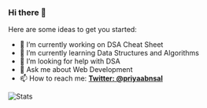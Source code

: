 ### Hi there 👋

<!--
**priyabnsal/priyabnsal** is a ✨ _special_ ✨ repository because its `README.md` (this file) appears on your GitHub profile.

- 👯 I’m looking to collaborate on ...
- 😄 Pronouns: She/her
- - ⚡ Fun fact: ...
-->
Here are some ideas to get you started:

- 🔭 I’m currently working on DSA Cheat Sheet
- 🌱 I’m currently learning Data Structures and Algorithms
- 🤔 I’m looking for help with DSA
- 💬 Ask me about Web Development
- 📫 How to reach me:  **[Twitter: @priyaabnsal](https://twitter.com/priyaabnsal)**

<img style=" display: block; margin-left: auto; margin-right: auto;" src="https://github-readme-stats.vercel.app/api?username=priyabnsal&&show_icons=true&title_color=ffffff&icon_color=bb2acf&text_color=daf7dc&bg_color=151515" alt="Stats"/>

